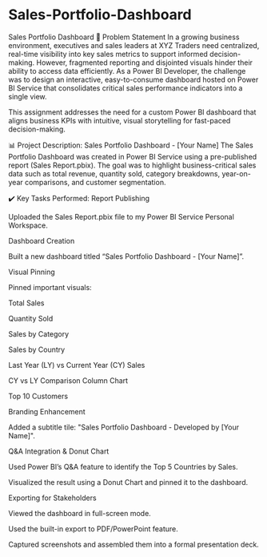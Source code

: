 # Sales-Portfolio-Dashboard
Sales Portfolio Dashboard
📌 Problem Statement
In a growing business environment, executives and sales leaders at XYZ Traders need centralized, real-time visibility into key sales metrics to support informed decision-making. However, fragmented reporting and disjointed visuals hinder their ability to access data efficiently. As a Power BI Developer, the challenge was to design an interactive, easy-to-consume dashboard hosted on Power BI Service that consolidates critical sales performance indicators into a single view.

This assignment addresses the need for a custom Power BI dashboard that aligns business KPIs with intuitive, visual storytelling for fast-paced decision-making.

📊 Project Description: Sales Portfolio Dashboard - [Your Name]
The Sales Portfolio Dashboard was created in Power BI Service using a pre-published report (Sales Report.pbix). The goal was to highlight business-critical sales data such as total revenue, quantity sold, category breakdowns, year-on-year comparisons, and customer segmentation.

✔️ Key Tasks Performed:
Report Publishing

Uploaded the Sales Report.pbix file to my Power BI Service Personal Workspace.

Dashboard Creation

Built a new dashboard titled “Sales Portfolio Dashboard - [Your Name]”.

Visual Pinning

Pinned important visuals:

Total Sales

Quantity Sold

Sales by Category

Sales by Country

Last Year (LY) vs Current Year (CY) Sales

CY vs LY Comparison Column Chart

Top 10 Customers

Branding Enhancement

Added a subtitle tile: "Sales Portfolio Dashboard - Developed by [Your Name]".

Q&A Integration & Donut Chart

Used Power BI’s Q&A feature to identify the Top 5 Countries by Sales.

Visualized the result using a Donut Chart and pinned it to the dashboard.

Exporting for Stakeholders

Viewed the dashboard in full-screen mode.

Used the built-in export to PDF/PowerPoint feature.

Captured screenshots and assembled them into a formal presentation deck.
